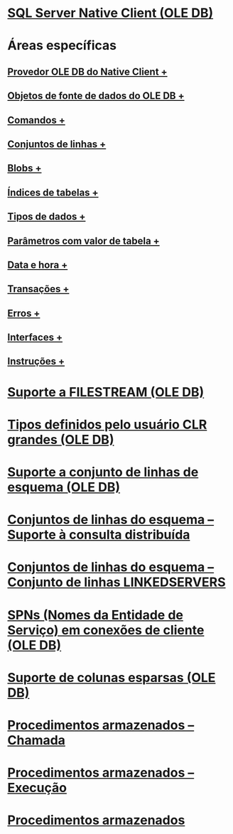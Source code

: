 # [SQL Server Native Client (OLE DB)](sql-server-native-client-ole-db.md)

# Áreas específicas
## [Provedor OLE DB do Native Client +](../../../relational-databases/native-client-ole-db-provider/creating-a-sql-server-native-client-ole-db-provider-application.md)
## [Objetos de fonte de dados do OLE DB +](../../../relational-databases/native-client-ole-db-data-source-objects/data-source-objects-ole-db.md)
## [Comandos +](../../../relational-databases/native-client-ole-db-commands/commands.md)
## [Conjuntos de linhas +](../../../relational-databases/native-client-ole-db-rowsets/rowsets.md)
## [Blobs +](../../../relational-databases/native-client-ole-db-blobs/blobs-and-ole-objects.md)
## [Índices de tabelas +](../../../relational-databases/native-client-ole-db-tables-indexes/tables-and-indexes.md)
## [Tipos de dados +](../../../relational-databases/native-client-ole-db-data-types/data-types-ole-db.md)
## [Parâmetros com valor de tabela +](../../../relational-databases/native-client-ole-db-table-valued-parameters/table-valued-parameters-ole-db.md)
## [Data e hora +](../../../relational-databases/native-client-ole-db-date-time/date-and-time-improvements-ole-db.md)
## [Transações +](../../../relational-databases/native-client-ole-db-transactions/transactions.md)
## [Erros +](../../../relational-databases/native-client-ole-db-errors/errors.md)
## [Interfaces +](../../../relational-databases/native-client-ole-db-interfaces/sql-server-native-client-ole-db-interfaces.md)
## [Instruções +](../../../relational-databases/native-client-ole-db-how-to/ole-db-how-to-topics.md)

# [Suporte a FILESTREAM (OLE DB)](filestream-support-ole-db.md)
# [Tipos definidos pelo usuário CLR grandes (OLE DB)](large-clr-user-defined-types-ole-db.md)
# [Suporte a conjunto de linhas de esquema (OLE DB)](schema-rowset-support-ole-db.md)
# [Conjuntos de linhas do esquema – Suporte à consulta distribuída](schema-rowsets-distributed-query-support.md)
# [Conjuntos de linhas do esquema – Conjunto de linhas LINKEDSERVERS](schema-rowsets-linkedservers-rowset.md)
# [SPNs (Nomes da Entidade de Serviço) em conexões de cliente (OLE DB)](service-principal-names-spns-in-client-connections-ole-db.md)
# [Suporte de colunas esparsas (OLE DB)](sparse-columns-support-ole-db.md)
# [Procedimentos armazenados – Chamada](stored-procedures-calling.md)
# [Procedimentos armazenados – Execução](stored-procedures-running.md)
# [Procedimentos armazenados](stored-procedures.md)
